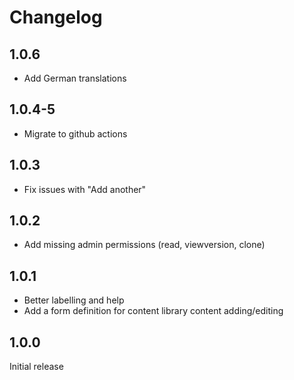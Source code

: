 # Changelog

## 1.0.6

* Add German translations

## 1.0.4-5

* Migrate to github actions

## 1.0.3

* Fix issues with "Add another"

## 1.0.2

* Add missing admin permissions (read, viewversion, clone)

## 1.0.1

* Better labelling and help
* Add a form definition for content library content adding/editing

## 1.0.0

Initial release
